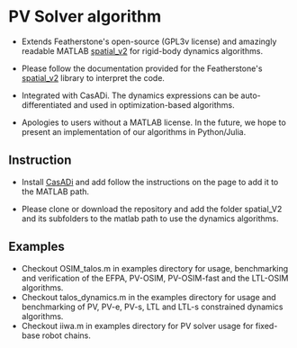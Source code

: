 # PV Solver algorithm


- Extends Featherstone's open-source (GPL3v license) and amazingly readable MATLAB [spatial_v2](https://royfeatherstone.org/spatial/v2/) for rigid-body dynamics algorithms.
 
- Please follow the documentation provided for the Featherstone's [spatial_v2](https://royfeatherstone.org/spatial/v2/) library to interpret the code.

-  Integrated with CasADi. The dynamics expressions can be auto-differentiated and used in optimization-based algorithms.

- Apologies to users without a MATLAB license. In the future, we hope to present an implementation of our algorithms in Python/Julia.


## Instruction

- Install [CasADi](https://web.casadi.org/get/) and add follow the instructions on the page to add it to the MATLAB path.

- Please clone or download the repository and add the folder spatial_V2 and its subfolders to the matlab path to use the dynamics algorithms.


## Examples

- Checkout OSIM_talos.m in examples directory for usage, benchmarking and verification of the EFPA, PV-OSIM, PV-OSIM-fast and the LTL-OSIM algorithms.
- Checkout talos_dynamics.m in the examples directory for usage and benchmarking of PV, PV-e, PV-s, LTL and LTL-s constrained dynamics algorithms.
- Checkout iiwa.m in examples directory for PV solver usage for fixed-base robot chains.
